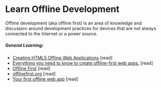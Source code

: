 # Learn Offline Development

Offline development (aka offline first) is an area of knowledge and discussion around development practices for devices that are not always connected to the Internet or a power source.

##### General Learning:

* [Creating HTML5 Offline Web Applications](http://apress.jensimmons.com/v5/pro-html5-programming/ch12.html)  [read]
* [Everything you need to know to create offline-first web apps.](https://github.com/pazguille/offline-first) [read]
* [Offline First](http://www.webdirections.org/offlineworkshop/ibooksDraft.pdf) [read]
* [offlinefirst.org](http://offlinefirst.org) [read]
* [Your first offline web app](https://developers.google.com/web/fundamentals/getting-started/your-first-offline-web-app/) [read]





















 






